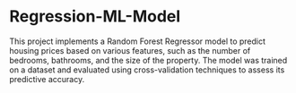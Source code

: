 # Regression-ML-Model
This project implements a Random Forest Regressor model to predict housing prices based on various features, such as the number of bedrooms, bathrooms, and the size of the property. The model was trained on a dataset and evaluated using cross-validation techniques to assess its predictive accuracy.
